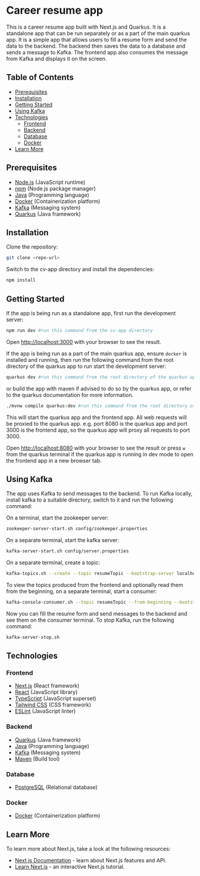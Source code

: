 # Career resume app

This is a career resume app built with Next.js and Quarkus. It is a standalone app that can be run separately or as a part of the main quarkus app. It is a simple app that allows users to fill a resume form and send the data to the backend. The backend then saves the data to a database and sends a message to Kafka. The frontend app also consumes the message from Kafka and displays it on the screen.

## Table of Contents

- [Prerequisites](#prerequisites)
- [Installation](#installation)
- [Getting Started](#getting-started)
- [Using Kafka](#using-kafka)
- [Technologies](#technologies)
  - [Frontend](#frontend)
  - [Backend](#backend)
  - [Database](#database)
  - [Docker](#docker)
- [Learn More](#learn-more)

## Prerequisites

- [Node.js](https://nodejs.org/en/) (JavaScript runtime)
- [npm](https://www.npmjs.com/) (Node.js package manager)
- [Java](https://www.java.com/en/) (Programming language)
- [Docker](https://www.docker.com/) (Containerization platform)
- [Kafka](https://kafka.apache.org/) (Messaging system)
- [Quarkus](https://quarkus.io/) (Java framework)

## Installation

Clone the repository:

```bash
git clone <repo-url>
```

Switch to the cv-app directory and install the dependencies:

```bash
npm install
```

## Getting Started

If the app is being run as a standalone app, first run the development server:

```bash
npm run dev #run this command from the cv-app directory
```

Open [http://localhost:3000](http://localhost:3000) with your browser to see the result.

If the app is being run as a part of the main quarkus app, ensure `docker` is installed and running, then run the following command from the root directory of the quarkus app to run start the development server:

```bash
quarkus dev #run this command from the root directory of the quarkus app
```

or build the app with maven if advised to do so by the quarkus app, or refer to the quarkus documentation for more information.

```bash
./mvnw compile quarkus:dev #run this command from the root directory of the quarkus app
```

This will start the quarkus app and the frontend app. All web requests will be proxied to the quarkus app. e.g. port 8080 is the quarkus app and port 3000 is the frontend app, so the quarkus app will proxy all requests to port 3000.

Open [http://localhost:8080](http://localhost:8080) with your browser to see the result or press `w` from the quarkus terminal if the quarkus app is running in dev mode to open the frontend app in a new browser tab.

## Using Kafka

The app uses Kafka to send messages to the backend. To run Kafka locally, install kafka to a suitable directory, switch to it and run the following command:

On a terminal, start the zookeeper server:

```bash
zookeeper-server-start.sh config/zookeeper.properties
```

On a separate terminal, start the kafka server:

```bash
kafka-server-start.sh config/server.properties
```

On a separate terminal, create a topic:

```bash
kafka-topics.sh --create --topic resumeTopic --bootstrap-server localhost:9092
```

To view the topics produced from the frontend and optionally read them from the beginning, on a separate terminal, start a consumer:

```bash
kafka-console-consumer.sh --topic resumeTopic --from-beginning --bootstrap-server localhost:9092
```

Now you can fill the resume form and send messages to the backend and see them on the consumer terminal.
To stop Kafka, run the following command:

```bash
kafka-server-stop.sh
```

## Technologies

### Frontend

- [Next.js](https://nextjs.org/) (React framework)
- [React](https://reactjs.org/) (JavaScript library)
- [TypeScript](https://www.typescriptlang.org/) (JavaScript superset)
- [Tailwind CSS](https://tailwindcss.com/) (CSS framework)
- [ESLint](https://eslint.org/) (JavaScript linter)

### Backend

- [Quarkus](https://quarkus.io/) (Java framework)
- [Java](https://www.java.com/en/) (Programming language)
- [Kafka](https://kafka.apache.org/) (Messaging system)
- [Maven](https://maven.apache.org/) (Build tool)

### Database

- [PostgreSQL](https://www.postgresql.org/) (Relational database)

### Docker

- [Docker](https://www.docker.com/) (Containerization platform)

## Learn More

To learn more about Next.js, take a look at the following resources:

- [Next.js Documentation](https://nextjs.org/docs) - learn about Next.js features and API.
- [Learn Next.js](https://nextjs.org/learn) - an interactive Next.js tutorial.

